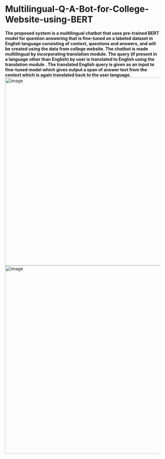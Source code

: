# Multilingual-Q-A-Bot-for-College-Website-using-BERT
**The proposed system is a multilingual chatbot that uses  pre-trained BERT model for question answering that is fine-tuned on a labeled dataset in English language consisting of context, questions and answers, and will be created using the data from college website. The chatbot is made multilingual by incorporating translation module. The  query (if present in a language other than English) by user is translated to English using the translation module . The translated English query is given as an input to fine-tuned model which gives output a span of answer text from the context which is again translated back to the user language.**
<img width="612" alt="image" src="https://github.com/Harshith0509/Multilingual-Q-A-Bot-for-College-Website-using-BERT/assets/145513499/ff32379f-186e-43d1-a700-4c9614810d87">
<img width="613" alt="image" src="https://github.com/Harshith0509/Multilingual-Q-A-Bot-for-College-Website-using-BERT/assets/145513499/7042e9b8-531f-4b33-ad1f-de6941e49f9f">



